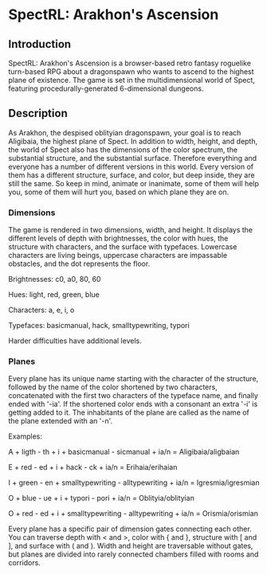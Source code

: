 # SpectRL: Arakhon's Ascension

## Introduction

SpectRL: Arakhon's Ascension is a browser-based retro fantasy roguelike turn-based RPG about a dragonspawn who wants to ascend to the highest plane of existence. The game is set in the multidimensional world of Spect, featuring procedurally-generated 6-dimensional dungeons.

## Description

As Arakhon, the despised oblityian dragonspawn, your goal is to reach Aligibaia, the highest plane of Spect. In addition to width, height, and depth, the world of Spect also has the dimensions of the color spectrum, the substantial structure, and the substantial surface. Therefore everything and everyone has a number of different versions in this world. Every version of them has a different structure, surface, and color, but deep inside, they are still the same. So keep in mind, animate or inanimate, some of them will help you, some of them will hurt you, based on which plane they are on.

### Dimensions

The game is rendered in two dimensions, width, and height. It displays the different levels of depth with brightnesses, the color with hues, the structure with characters, and the surface with typefaces. Lowercase characters are living beings, uppercase characters are impassable obstacles, and the dot represents the floor.

Brightnesses: c0, a0, 80, 60

Hues: light, red, green, blue

Characters: a, e, i, o

Typefaces: basicmanual, hack, smalltypewriting, typori

Harder difficulties have additional levels.

### Planes

Every plane has its unique name starting with the character of the structure, followed by the name of the color shortened by two characters, concatenated with the first two characters of the typeface name, and finally ended with '-ia'. If the shortened color ends with a consonant an extra '-i' is getting added to it. The inhabitants of the plane are called as the name of the plane extended with an '-n'.

Examples:

A + ligth - th + i + basicmanual - sicmanual + ia/n = Aligibaia/aligbaian

E + red - ed + i + hack - ck + ia/n = Erihaia/erihaian

I + green - en + smalltypewriting - alltypewriting + ia/n = Igresmia/igresmian

O + blue - ue + i + typori - pori + ia/n = Oblityia/oblityian

O + red - ed + i + smalltypewriting - alltypewriting + ia/n = Orismia/orismian

Every plane has a specific pair of dimension gates connecting each other. You can traverse depth with < and >, color with { and }, structure with [ and ], and surface with ( and ). Width and height are traversable without gates, but planes are divided into rarely connected chambers filled with rooms and corridors.
